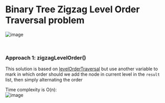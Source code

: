 # Binary Tree Zigzag Level Order Traversal problem
![image](https://user-images.githubusercontent.com/25105806/135959482-4e9db087-7ec6-4300-beba-708fab26fe28.png)

<br />

### Approach 1: zigzagLevelOrder()
This solution is based on [levelOrderTraversal](https://github.com/artisan1218/LeetCode-Solution/tree/main/levelOrderTraversal) but use another variable to mark in which order should we add the node in current level in the `result` list, then simply alternating the order

Time complexity is O(n):\
![image](https://user-images.githubusercontent.com/25105806/135959603-8349b72a-e499-47a7-be5b-dd0ce965ec60.png)
